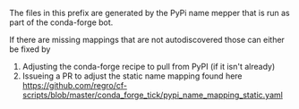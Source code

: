 The files in this prefix are generated by the PyPi name mepper that is run as part of the conda-forge bot.

If there are missing mappings that are not autodiscovered those can either be fixed by 

1. Adjusting the conda-forge recipe to pull from PyPI (if it isn't already)
2. Issueing a PR to adjust the static name mapping found here https://github.com/regro/cf-scripts/blob/master/conda_forge_tick/pypi_name_mapping_static.yaml
